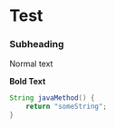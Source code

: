 # Test

### Subheading

Normal text

**Bold Text**

```java
String javaMethod() {
    return "someString";
}
```
